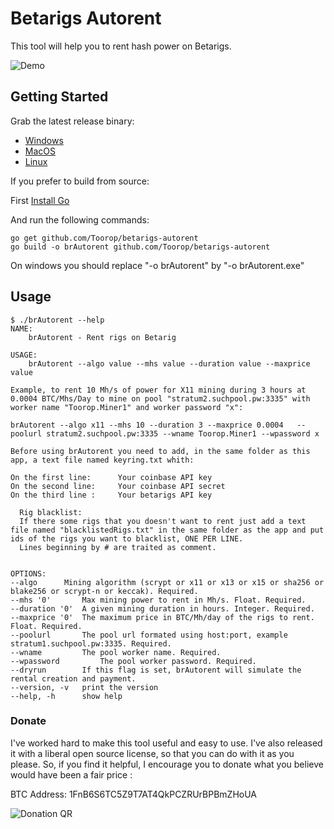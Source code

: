 Betarigs Autorent
=================

This tool will help you to rent hash power on Betarigs.

![Demo](http://dl.toorop.fr/pics/brAutorent-demo.gif)


## Getting Started

Grab the latest release binary:

* [Windows](http://dl.toorop.fr/softs/brAutorent/windows/brAutorent.exe)
* [MacOS](http://dl.toorop.fr/softs/brAutorent/macos/brAutorent)
* [Linux](http://dl.toorop.fr/softs/brAutorent/linux/brAutorent)

If you prefer to build from source:

First [Install Go ](http://golang.org/doc/install)

And run the following commands:

	go get github.com/Toorop/betarigs-autorent
	go build -o brAutorent github.com/Toorop/betarigs-autorent
	
On windows you should replace "-o brAutorent" by "-o brAutorent.exe" 	
## Usage
	$ ./brAutorent --help
	NAME:
   		brAutorent - Rent rigs on Betarig

	USAGE:
   		brAutorent --algo value --mhs value --duration value --maxprice value

   	Example, to rent 10 Mh/s of power for X11 mining during 3 hours at 0.0004 BTC/Mhs/Day to mine on pool "stratum2.suchpool.pw:3335" with worker name "Toorop.Miner1" and worker password "x":
   
   	brAutorent --algo x11 --mhs 10 --duration 3 --maxprice 0.0004	--poolurl stratum2.suchpool.pw:3335 --wname Toorop.Miner1 --wpassword x
   	
   	Before using brAutorent you need to add, in the same folder as this app, a text file named keyring.txt whith:
   	
   	On the first line: 	    Your coinbase API key
   	On the second line: 	Your coinbase API secret
   	On the third line : 	Your betarigs API key

      Rig blacklist:
      If there some rigs that you doesn't want to rent just add a text file named "blacklistedRigs.txt" in the same folder as the app and put ids of the rigs you want to blacklist, ONE PER LINE.
      Lines beginning by # are traited as comment.


	OPTIONS:
   	--algo 		Mining algorithm (scrypt or x11 or x13 or x15 or sha256 or blake256 or scrypt-n or keccak). Required.
   	--mhs '0'		Max mining power to rent in Mh/s. Float. Required.
   	--duration '0'	A given mining duration in hours. Integer. Required.
   	--maxprice '0'	The maximum price in BTC/Mh/day of the rigs to rent. Float. Required.
   	--poolurl 		The pool url formated using host:port, example stratum1.suchpool.pw:3335. Required.
   	--wname 		The pool worker name. Required.
   	--wpassword 		The pool worker password. Required.
   	--dryrun		If this flag is set, brAutorent will simulate the rental creation and payment.
   	--version, -v	print the version
   	--help, -h		show help	 



### Donate

I've worked hard to make this tool useful and easy to use. I've also
released it with a liberal open source license, so that you can do
with it as you please. So, if you find it helpful, I encourage you to
donate what you believe would have been a fair price :

BTC Address: 1FnB6S6TC5Z9T7AT4QkPCZRUrBPBmZHoUA

![Donation QR](http://dl.toorop.fr/pics/btc-address-github.png)
